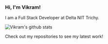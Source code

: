 <!--
**nsi319/nsi319** is a ✨ _special_ ✨ repository because its `README.md` (this file) appears on your GitHub profile.

Here are some ideas to get you started:

- 🔭 I’m currently working on ...
- 🌱 I’m currently learning ...
- 👯 I’m looking to collaborate on ...
- 🤔 I’m looking for help with ...
- 💬 Ask me about ...
- 📫 How to reach me: ...
- 😄 Pronouns: ...
- ⚡ Fun fact: ...
-->
### Hi, I'm Vikram!

I am a Full Stack Developer at Delta NIT Trichy.

![Vikram's github stats](https://github-readme-stats.vercel.app/api?username=vikram710&show_icons=true&theme=tokyonight&include_all_commits=true&count_private=true&show_icons=true&hide=issues)

Check out my repositories to see my latest work!
